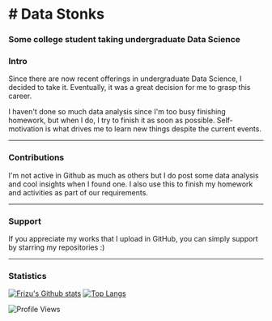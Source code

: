 <h1 align="left"># Data Stonks</h1>
<h3 align="left">Some college student taking undergraduate Data Science</h3>

### Intro

Since there are now recent offerings in undergraduate Data Science, I decided to take it. Eventually, it was a great decision for me to grasp this career.

I haven't done so much data analysis since I'm too busy finishing homework, but when I do, I try to finish it as soon as possible. Self-motivation is what drives me to learn new things despite the current events.

---
### Contributions

I'm not active in Github as much as others but I do post some data analysis and cool insights when I found one. I also use this to finish my homework and activities as part of our requirements.

---
### Support

If you appreciate my works that I upload in GitHub, you can simply support by starring my repositories :)

---
### Statistics
[![Frizu's Github stats](https://github-readme-stats.vercel.app/api?username=KaidenFrizu&hide=commits,stars&count_private=true&show_icons=true&custom_title=Statistics)](https://github.com/anuraghazra/github-readme-stats)
[![Top Langs](https://github-readme-stats.vercel.app/api/top-langs/?username=KaidenFrizu&hide_title=true&hide=jupyter%20notebook)](https://github.com/anuraghazra/github-readme-stats)

![Profile Views](https://komarev.com/ghpvc/?username=KaidenFrizu)
